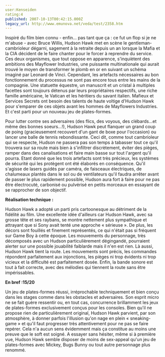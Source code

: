 ```yaml
---
user:Kenseiden
rating:4
published: 2007-10-13T00:42:15.000Z
legacy_url: http://www.emunova.net/veda/test/2358.htm
---
```

Inspiré du film bien connu - enfin... pas tant que ça : ce fut un flop si je ne m'abuse - avec Bruce Willis, Hudson Hawk met en scène le gentleman-cambrioleur dégarni, sagement à la retraite depuis un an lorsque la Mafia et la CIA décident de le faire chanter pour le forcer à reprendre du service. Ces deux organismes, que tout oppose en apparence, s'inquiètent des ambitions des Mayflower Industries, une puissante multinationale qui aurait trouvé le moyen de transformer le plomb en or en suivant un schéma imaginé par Leonard de Vinci. Cependant, les artefacts nécessaires au bon fonctionnement du processus ne sont pas encore tous entre les mains de la compagnie. Une statuette équestre, un manuscrit et un cristal à multiples facettes sont toujours détenus par leurs propriétaires respectifs, une riche famille américaine, le Vatican et les héritiers du savant italien. Mafieux et Services Secrets ont besoin des talents de haute voltige d'Hudson Hawk pour s'emparer de ces objets avant les hommes de Mayflowers Industries. Et c'est parti pour un nouveau jeu de plates-formes.  

  

Pour lutter contre ses adversaires (des flics, des voyous, des clébards...et même des bonnes soeurs...!), Hudson Hawk peut flanquer un grand coup de poing (gracieusement recouvert d'un gant de boxe pour l'occasion) ou lancer une balle de tennis rebondissante. Ceci dit, comme tout cambrioleur qui se respecte, Hudson ne passera pas son temps à tabasser tout ce qu'il trouvera sur sa route mais bien à s'infiltrer discrètement, éviter des pièges, ramper dans des canalisations et faire main basse sur tout l'argent qu'il pourra. Etant donné que les trois artefacts sont très précieux, les systèmes de sécurité qui les protègent ont été élaborés en conséquence. Qu'il s'agisse de lasers guidés par caméra, de faisceaux électriques, de chalumeaux plantés dans le sol ou de ventilateurs qu'il faudra arrêter avant de passer le plus rapidement possible, Hudson aura fort à faire pour ne pas être électrocuté, carbonisé ou pulvérisé en petits morceaux en essayant de se rapprocher de son objectif.  

  

**Réalisation technique :**  

Hudson Hawk a adopté un parti pris cartoonesque au détriment de la fidélité au film. Une excellente idée d'ailleurs car Hudson Hawk, avec sa grosse tête et ses raybans, se montre nettement plus sympathique et attrayant que si Sony avait tenté une approche « sérieuse ». De plus, les décors sont fouillés et finement représentés, ce qui n'était pas si fréquent sur Game Boy à cette époque. Les mouvements du personnage, très décomposés avec un Hudson particulièrement dégingandé, pourraient alerter sur une possible jouabilité faiblarde mais il n'en est rien. Là aussi, Hudson Hawk tient la route. Les mouvements sont précis, les commandes répondent parfaitement aux injonctions, les pièges ni trop évidents ni trop vicieux et la difficulté est parfaitement dosée. Enfin, la bande sonore est tout à fait correcte, avec des mélodies qui tiennent la route sans être impérissables.  

  

**En bref :15/20**  

Un jeu de plates-formes réussi, irréprochable techniquement et bien conçu dans les stages comme dans les obstacles et adversaires. Son esprit micro ne se fait guère ressentir ou, en tout cas, concurrence brillamment les jeux de plates-formes exclusivement conçus pour les consoles. Bien qu'il ne propose rien de particulièrement original, Hudson Hawk parvient, par son atmosphère, à donner parfois l'illusion qu'on nage en plein « sneaking-game » et qu'il faut progresser très attentivement pour ne pas se faire repérer. Cela n'a aucun sens évidemment mais ça constitue au moins une preuve que le soft est soigné. A essayer sans hésiter, même si à première vue, Hudson Hawk semble disposer de moins de sex-appeal qu'un jeu de plates-formes avec Mickey, Bugs Bunny ou tout autre personnage plus renommé.